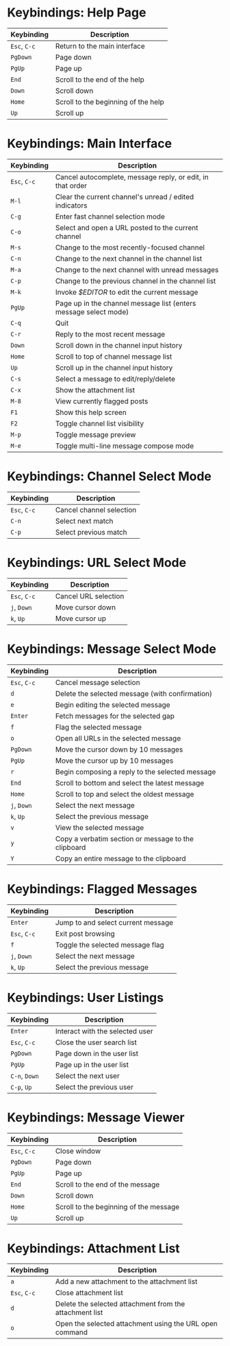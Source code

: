 
# Keybindings: Help Page
| Keybinding | Description |
| ---------- | ----------- |
| `Esc`, `C-c` | Return to the main interface |
| `PgDown` | Page down |
| `PgUp` | Page up |
| `End` | Scroll to the end of the help |
| `Down` | Scroll down |
| `Home` | Scroll to the beginning of the help |
| `Up` | Scroll up |

# Keybindings: Main Interface
| Keybinding | Description |
| ---------- | ----------- |
| `Esc`, `C-c` | Cancel autocomplete, message reply, or edit, in that order |
| `M-l` | Clear the current channel's unread / edited indicators |
| `C-g` | Enter fast channel selection mode |
| `C-o` | Select and open a URL posted to the current channel |
| `M-s` | Change to the most recently-focused channel |
| `C-n` | Change to the next channel in the channel list |
| `M-a` | Change to the next channel with unread messages |
| `C-p` | Change to the previous channel in the channel list |
| `M-k` | Invoke *$EDITOR* to edit the current message |
| `PgUp` | Page up in the channel message list (enters message select mode) |
| `C-q` | Quit |
| `C-r` | Reply to the most recent message |
| `Down` | Scroll down in the channel input history |
| `Home` | Scroll to top of channel message list |
| `Up` | Scroll up in the channel input history |
| `C-s` | Select a message to edit/reply/delete |
| `C-x` | Show the attachment list |
| `M-8` | View currently flagged posts |
| `F1` | Show this help screen |
| `F2` | Toggle channel list visibility |
| `M-p` | Toggle message preview |
| `M-e` | Toggle multi-line message compose mode |

# Keybindings: Channel Select Mode
| Keybinding | Description |
| ---------- | ----------- |
| `Esc`, `C-c` | Cancel channel selection |
| `C-n` | Select next match |
| `C-p` | Select previous match |

# Keybindings: URL Select Mode
| Keybinding | Description |
| ---------- | ----------- |
| `Esc`, `C-c` | Cancel URL selection |
| `j`, `Down` | Move cursor down |
| `k`, `Up` | Move cursor up |

# Keybindings: Message Select Mode
| Keybinding | Description |
| ---------- | ----------- |
| `Esc`, `C-c` | Cancel message selection |
| `d` | Delete the selected message (with confirmation) |
| `e` | Begin editing the selected message |
| `Enter` | Fetch messages for the selected gap |
| `f` | Flag the selected message |
| `o` | Open all URLs in the selected message |
| `PgDown` | Move the cursor down by 10 messages |
| `PgUp` | Move the cursor up by 10 messages |
| `r` | Begin composing a reply to the selected message |
| `End` | Scroll to bottom and select the latest message |
| `Home` | Scroll to top and select the oldest message |
| `j`, `Down` | Select the next message |
| `k`, `Up` | Select the previous message |
| `v` | View the selected message |
| `y` | Copy a verbatim section or message to the clipboard |
| `Y` | Copy an entire message to the clipboard |

# Keybindings: Flagged Messages
| Keybinding | Description |
| ---------- | ----------- |
| `Enter` | Jump to and select current message |
| `Esc`, `C-c` | Exit post browsing |
| `f` | Toggle the selected message flag |
| `j`, `Down` | Select the next message |
| `k`, `Up` | Select the previous message |

# Keybindings: User Listings
| Keybinding | Description |
| ---------- | ----------- |
| `Enter` | Interact with the selected user |
| `Esc`, `C-c` | Close the user search list |
| `PgDown` | Page down in the user list |
| `PgUp` | Page up in the user list |
| `C-n`, `Down` | Select the next user |
| `C-p`, `Up` | Select the previous user |

# Keybindings: Message Viewer
| Keybinding | Description |
| ---------- | ----------- |
| `Esc`, `C-c` | Close window |
| `PgDown` | Page down |
| `PgUp` | Page up |
| `End` | Scroll to the end of the message |
| `Down` | Scroll down |
| `Home` | Scroll to the beginning of the message |
| `Up` | Scroll up |

# Keybindings: Attachment List
| Keybinding | Description |
| ---------- | ----------- |
| `a` | Add a new attachment to the attachment list |
| `Esc`, `C-c` | Close attachment list |
| `d` | Delete the selected attachment from the attachment list |
| `o` | Open the selected attachment using the URL open command |

